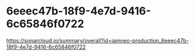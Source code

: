 # 6eeec47b-18f9-4e7d-9416-6c65846f0722
https://sonarcloud.io/summary/overall?id=iamneo-production_6eeec47b-18f9-4e7d-9416-6c65846f0722
